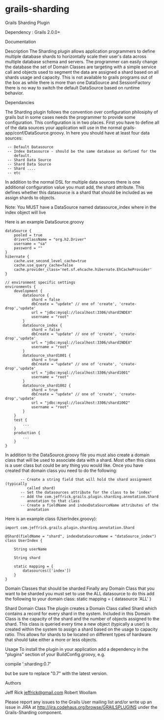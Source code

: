 grails-sharding
===============

Grails Sharding Plugin

Dependency : Grails 2.0.0+

Documentation

Description
The Sharding plugin allows application programmers to define multiple database shards to horizontally scale their user's data across multiple database schema and servers. The programmer can easily change the database the set of Domain Classes are targeting with a simple service call and objects used to segment the data are assigned a shard based on all shards usage and capacity. This is not available to grails programs out of the box as while there is more than one DataSource and SessionFactory there is no way to switch the default DataSource based on runtime behavior.

Dependancies

The Sharding plugin follows the convention over configuration philosiphy of grails but in some cases needs the programmer to provide some configuration. This configuration is in two places.  First you have to define all of the data sources your application will use in the normal grails-app/conf/DataSource.groovy.  In here you should have at least four data sources:

     -- Default Datasource
     -- Index Datasource - should be the same database as defined for the
        default.
     -- Shard Data Source
     -- Shard Data Source
     -- Shard ....
     -- etc

In addition to the normal DSL for multiple data sources there is one additional configuration value you must add, the shard attribute.  This defines whether this datasource is a shard that should be included as we assign shards to objects.

Note: You MUST have a DataSource named datasource_index where in the index object will live

Here is an example DataSource.groovy

	dataSource {
		pooled = true
		driverClassName = "org.h2.Driver"
		username = "sa"
		password = ""
	}
	hibernate {
		cache.use_second_level_cache=true
		cache.use_query_cache=false
		cache.provider_class='net.sf.ehcache.hibernate.EhCacheProvider'
	}

	// environment specific settings
	environments {
		development {
			dataSource {
				shard = false
				dbCreate = "update" // one of 'create', 'create-drop','update'
				url = "jdbc:mysql://localhost:3306/shardINDEX"
				username = "root"
			}
			dataSource_index {
				shard = false
				dbCreate = "update" // one of 'create', 'create-drop','update'
				url = "jdbc:mysql://localhost:3306/shardINDEX"
				username = "root"
			}
			dataSource_shard1001 {
				shard = true
				dbCreate = "update" // one of 'create', 'create-drop','update'
				url = "jdbc:mysql://localhost:3306/shard1001"
				username = "root"
			}
			dataSource_shard1002 {
				shard = true
				dbCreate = "update" // one of 'create', 'create-drop','update'
				url = "jdbc:mysql://localhost:3306/shard1002"
				username = "root"
			}
		}
		test {
			...
		}
		production {
			...
		}
	}

In addition to the DataSource.groovy file you must also create a domain class that will be used to associate data with a shard.  Most often this class is a user class but could be any thing you would like.  Once you have created that domain class you need to do the following:

           -- Create a string field that will hold the shard assignment (typically
              called shard)
           -- Set the datasources attribute for the class to be 'index'
           -- Add the com.jeffrick.grails.plugin.sharding.annotation.Shard
              annotation to that class
           -- Create a fieldName and indexDataSourceName attributes of the
              annotation

Here is an example class (UserIndex.groovy):

	import com.jeffrick.grails.plugin.sharding.annotation.Shard

	@Shard(fieldName = "shard", indexDataSourceName = "dataSource_index")
	class UserIndex {

		String userName

		String shard

		static mapping = {
			datasources(['index'])
		}
	}

Domain Classes that should be sharded
Finally any Domain Class that you want to be sharded you must set to use the ALL datasource to do this add the following to your domain class:
	static mapping = {
		datasource 'ALL'
	}


Shard Domain Class
The plugin creates a Domain Class called Shard which contains a record for every shard in the system. Included in this Domain Class is the capacity of the shard and the number of objects assigned to the shard. This class is queried every time a new object (typically a user) is created within the system to assign a shard based on the usage to capacity ratio. This allows for shards to be located on different types of hardware that should take either a more or less objects.

Usage
To install the plugin in your application add a dependency in the "plugins" section of your BuildConfig.groovy, e.g.

   compile ':sharding:0.7'

but be sure to replace "0.7" with the latest version.

Authors

Jeff Rick jeffrick@gmail.com
Robert Woollam

Please report any issues to the Grails User mailing list and/or write up an issue in JIRA at http://jira.codehaus.org/browse/GRAILSPLUGINS under the Grails-Sharding component.
